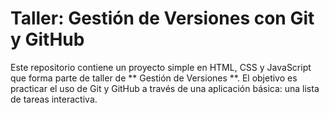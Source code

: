 # Taller: Gestión de Versiones con Git y GitHub

Este repositorio contiene un proyecto simple en HTML, CSS y JavaScript que forma parte de
taller de ** Gestión de Versiones **. El objetivo es practicar el uso de Git y GitHub a través
de una aplicación básica: una lista de tareas interactiva.
